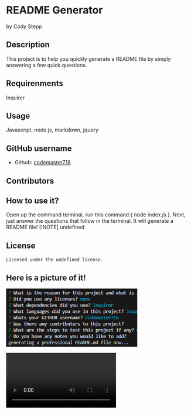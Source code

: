# README Generator

  by Cody Stepp

  
  
  ## Description
  This project is to help you quickly generate a README file by simply answering a few quick questions.
  ## Requirenments
  Inquirer
  ## Usage
  Javascript, node.js, markdown, jquery
  ## GitHub username
  * Github: [codemaster718](https://github.comcodemaster718/)
  ## Contributors 
  
  ## How to use it?
  Open up the command terminal, run this command:{  node index.js }. Next, just answer the questions that follow in the terminal. It will generate a README file!
  [!NOTE] 
  undefined
  ## License
    Licensed under the undefined license.

## Here is a picture of it!

  ![Alt text](<Develop/Screenshot 2024-01-12 195623.png>)

  <video src="generateMarkdown.js%20-%20Professional-README-generator%20-%20Visual%20Studio%20Code%202024-01-12%2020-06-20.mp4" controls title="Title"></video>